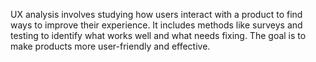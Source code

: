 UX analysis involves studying how users interact with a product to find ways to improve their experience. It includes methods like surveys and testing to identify what works well and what needs fixing. The goal is to make products more user-friendly and effective.